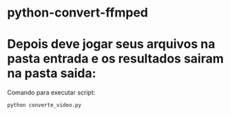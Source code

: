 python-convert-ffmped
=================

# Depois deve jogar seus arquivos na pasta entrada e os resultados sairam na pasta saida:

Comando para executar script:

    python converte_video.py
